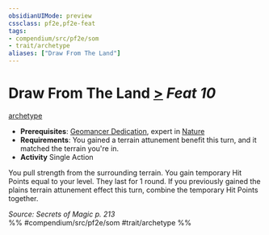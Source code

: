 ```yaml
---
obsidianUIMode: preview
cssclass: pf2e,pf2e-feat
tags:
- compendium/src/pf2e/som
- trait/archetype
aliases: ["Draw From The Land"]
---
```

# Draw From The Land  [>](../../Rules/core-rulebook/chapter-9-playing-the-game.md#Actions "Single Action") *Feat 10*  
[archetype](../../Rules/traits/archetype.md)  

- **Prerequisites**: [Geomancer Dedication](geomancer-dedication-som.md), expert in [Nature](../skills.md#Nature)
- **Requirements**: You gained a terrain attunement benefit this turn, and it matched the terrain you're in.
- **Activity** Single Action

You pull strength from the surrounding terrain. You gain temporary Hit Points equal to your level. They last for 1 round. If you previously gained the plains terrain attunement effect this turn, combine the temporary Hit Points together.

*Source: Secrets of Magic p. 213*  
%% #compendium/src/pf2e/som #trait/archetype %%